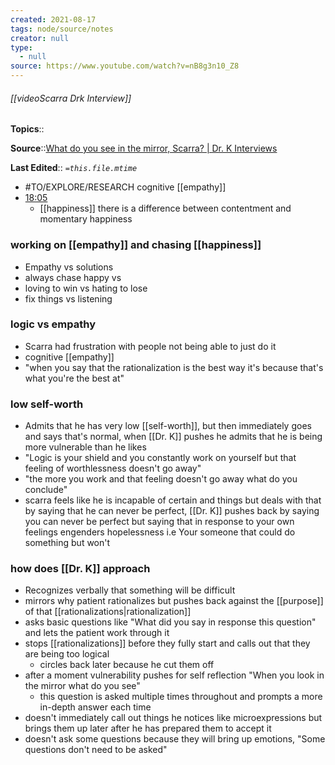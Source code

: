 ```yaml
---
created: 2021-08-17
tags: node/source/notes
creator: null
type:
  - null
source: https://www.youtube.com/watch?v=nB8g3n10_Z8
---
```


###### [[videoScarra Drk Interview]]

**Topics**:: 

**Source**::[What do you see in the mirror, Scarra? | Dr. K Interviews](https://www.youtube.com/watch?v=nB8g3n10_Z8)

**Last Edited**:: *`=this.file.mtime`*

- #TO/EXPLORE/RESEARCH cognitive [[empathy]]
-  [18:05](https://www.youtube.com/watch?v=nB8g3n10_Z8#t=1085.282509721527)
	- [[happiness]] there is a difference between contentment and momentary happiness
### working on [[empathy]] and chasing [[happiness]]
- Empathy vs solutions
- always chase happy vs 
- loving to win vs hating to lose
- fix things vs listening
### logic vs empathy
- Scarra had frustration with people not being able to just do it
- cognitive [[empathy]]
- "when you say that the rationalization is the best way it's because that's what you're the best at"
### low self-worth
- Admits that he has very low [[self-worth]], but then immediately goes and says that's normal, when [[Dr. K]] pushes he admits that he is being more vulnerable than he likes 
- "Logic is your shield and you constantly work on yourself but that feeling of worthlessness doesn't go away"
- "the more you work and that feeling doesn't go away what do you conclude"
- scarra feels like he is incapable of certain and things but deals with that by saying that he can never be perfect, [[Dr. K]] pushes back by saying you can never be perfect but saying that in response to your own feelings engenders hopelessness i.e Your someone that could do something but won't 
### how does [[Dr. K]] approach 
- Recognizes verbally that something will be difficult
- mirrors why patient rationalizes but pushes back against the [[purpose]] of that [[rationalizations|rationalization]]
- asks basic questions like "What did you say in response this question" and lets the patient work through it 
- stops [[rationalizations]] before they fully start and calls out that they are being too logical 
	- circles back later because he cut them off 
- after a moment vulnerability pushes for self reflection "When you look in the mirror what do you see"
	- this question is asked multiple times throughout and prompts a more in-depth answer each time
- doesn't immediately call out things he notices like microexpressions but brings them up later after he has prepared them to accept it
- doesn't ask some questions because they will bring up emotions, "Some questions don't need to be asked"
